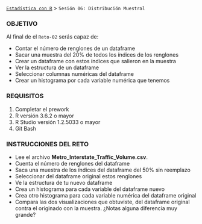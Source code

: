 [`Estadística con R`](../Readme.md) > `Sesión 06: Distribución Muestral`

### OBJETIVO

Al final de el `Reto-02` serás capaz de:
- Contar el número de renglones de un dataframe
- Sacar una muestra del 20% de todos los índices de los renglones 
- Crear un dataframe con estos índices que salieron en la muestra
- Ver la estructura de un dataframe
- Seleccionar columnas numéricas del dataframe
- Crear un histograma por cada variable numérica que tenemos

### REQUISITOS

1. Completar el prework
2. R versión 3.6.2 o mayor
3. R Studio versión 1.2.5033 o mayor 
4. Git Bash

### INSTRUCCIONES DEL RETO

- Lee el archivo **Metro_Interstate_Traffic_Volume.csv**.
- Cuenta el número de renglones del dataframe
- Saca una muestra de los índices del dataframe del 50% sin reemplazo
- Seleccionar del dataframe original estos renglones
- Ve la estructura de tu nuevo dataframe
- Crea un histograma para cada variable del dataframe nuevo
- Crea otro histograma para cada variable numérica del dataframe original
- Compara las dos visualizaciones que obtuviste, del dataframe original contra el originado con la muestra. ¿Notas alguna diferencia muy grande?
